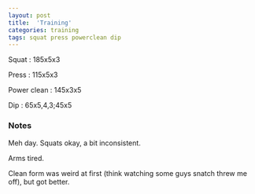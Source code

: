 ```yaml
---
layout: post
title:  'Training'
categories: training
tags: squat press powerclean dip
---
```


Squat       :   185x5x3

Press       :   115x5x3

Power clean :   145x3x5

Dip         :   65x5,4,3;45x5

### Notes

Meh day. Squats okay, a bit inconsistent.

Arms tired.

Clean form was weird at first (think watching some guys snatch threw me off), but got
better.
